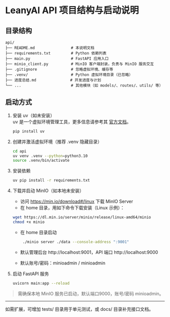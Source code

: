 
# LeanyAI API 项目结构与启动说明

## 目录结构

```
api/
├── README.md                # 本说明文档
├── requirements.txt         # Python 依赖列表
├── main.py                  # FastAPI 应用入口
├── minio_client.py          # MinIO 客户端封装，负责与 MinIO 服务交互
├── .gitignore               # 忽略虚拟环境、缓存等
├── .venv/                   # Python 虚拟环境目录（已忽略）
├── 进度总结.md               # 开发进度与计划
└── ...                      # 其他模块（如 models/、routes/、utils/ 等）
```

## 启动方式

1. 安装 uv（如未安装）  
   uv 是一个虚拟环境管理工具，更多信息请参考其 [官方文档](https://pypi.org/project/uv/)。  
   ```bash
   pip install uv
   ```
2. 创建并激活虚拟环境（推荐 .venv 隐藏目录）
   ```bash
   cd api
   uv venv .venv --python=python3.10
   source .venv/bin/activate
   ```
3. 安装依赖
   ```bash
   uv pip install -r requirements.txt
   ```

4. 下载并启动 MinIO（如本地未安装）
   - 访问 https://min.io/download#/linux 下载 MinIO Server
   -  在 home 目录，用如下命令下载安装（Linux 示例）：
     ```bash
     wget https://dl.min.io/server/minio/release/linux-amd64/minio
     chmod +x minio
     ```
   - 在 home 目录启动
     ```bash
      ./minio server ./data --console-address ":9001"
     ```


   - 默认管理后台 http://localhost:9001，API 端口 http://localhost:9000
   - 默认账号/密码：minioadmin / minioadmin

5. 启动 FastAPI 服务
   ```bash
   uvicorn main:app --reload
   ```

> 需确保本地 MinIO 服务已启动，默认端口9000，账号/密码 minioadmin。

---

如需扩展，可增加 tests/ 目录用于单元测试，或 docs/ 目录补充接口文档。